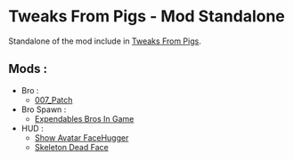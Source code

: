# Tweaks From Pigs - Mod Standalone
 Standalone of the mod include in [Tweaks From Pigs](./Tweaks%20From%20Pigs).

## Mods :
* Bro :
    * [007_Patch](007_Patch/)
* Bro Spawn :
    * [Expendables Bros In Game](Expendables%20Bros%20In%20Game/) 
 * HUD :
    * [Show Avatar FaceHugger](Show%20Avatar%20FaceHugger/)
    * [Skeleton Dead Face](Skeleton%20Dead%20Face/)
